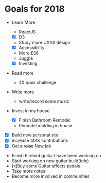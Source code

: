 # Goals for 2018
- Learn More  
  - ReactJS  
  - [x] D3  
  - Study more UX/UI design  
  - [x] Accessibility  
  - More ES6  
  - Juggle  
  - [x] Investing  

- Read more  
  - 20 book challenge  

- Write more  
  - write/record some music  

- Invest in my house  
  - [x] Finish Bathroom Remodel  
  - Remodel molding in house  

- [x] Build new personal site  
- [x] increase 401K contributions  
- [x] Get a ~~raise~~ New job  
- Finish Firebird guitar I have been working on  
- Start working on new guitar build(tele)  
- [x]Buy some Guitar effects pedals  
- Take more notes  
- Become more involved in communities  
